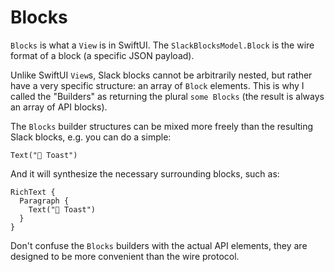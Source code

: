 #  Blocks

`Blocks` is what a `View` is in SwiftUI.
The `SlackBlocksModel.Block` is the wire format of a block (a specific JSON payload).

Unlike SwiftUI `View`s, Slack blocks cannot be arbitrarily nested, but rather have a very
specific structure: an array of `Block` elements.
This is why I called the "Builders" as returning the plural `some Blocks` (the result is always 
an array of API blocks).

The `Blocks` builder structures can be mixed more freely than the resulting Slack blocks,
e.g. you can do a simple:

    Text("🥑 Toast")

And it will synthesize the necessary surrounding blocks, such as:

    RichText {
      Paragraph {
        Text("🥑 Toast")
      }
    }

Don't confuse the `Blocks` builders with the actual API elements, they are designed to
be more convenient than the wire protocol.
